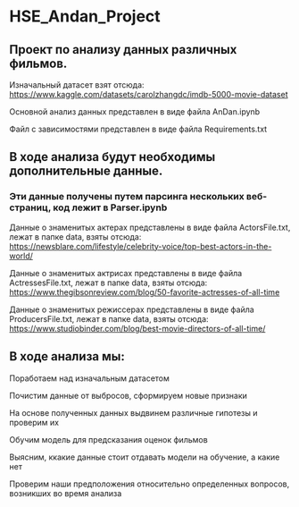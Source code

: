 # HSE_Andan_Project

## Проект по анализу данных различных фильмов. 
Изначальный датасет взят отсюда: https://www.kaggle.com/datasets/carolzhangdc/imdb-5000-movie-dataset

Основной анализ данных представлен в виде файла AnDan.ipynb

Файл с зависимостями представлен в виде файла Requirements.txt 

## В ходе анализа будут необходимы дополнительные данные.
### Эти данные получены путем парсинга нескольких веб-страниц, код лежит в Parser.ipynb
Данные о знаменитых актерах представлены в виде файла ActorsFile.txt, лежат в папке data, взяты отсюда: https://newsblare.com/lifestyle/celebrity-voice/top-best-actors-in-the-world/ 

Данные о знаменитых актрисах представлены в виде файла ActressesFile.txt, лежат в папке data, взяты отсюда: https://www.thegibsonreview.com/blog/50-favorite-actresses-of-all-time

Данные о знаменитых режиссерах представлены в виде файла ProducersFile.txt, лежат в папке data, взяты отсюда: https://www.studiobinder.com/blog/best-movie-directors-of-all-time/

## В ходе анализа мы: 
Поработаем над изначальным датасетом

Почистим данные от выбросов, сформируем новые признаки

На основе полученных данных выдвинем различные гипотезы и проверим их

Обучим модель для предсказания оценок фильмов

Выясним, ккакие данные стоит отдавать модели на обучение, а какие нет

Проверим наши предположения относительно определенных вопросов, возникших во время анализа

